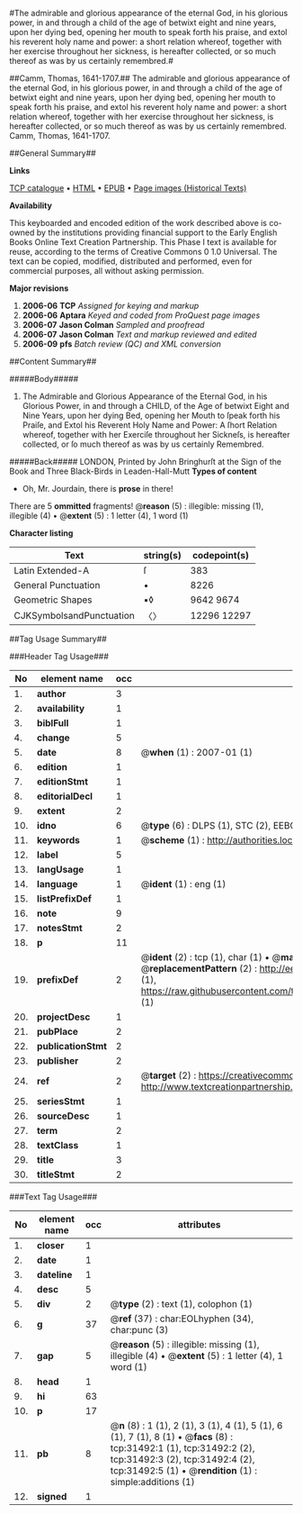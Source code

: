 #The admirable and glorious appearance of the eternal God, in his glorious power, in and through a child of the age of betwixt eight and nine years, upon her dying bed, opening her mouth to speak forth his praise, and extol his reverent holy name and power: a short relation whereof, together with her exercise throughout her sickness, is hereafter collected, or so much thereof as was by us certainly remembred.#

##Camm, Thomas, 1641-1707.##
The admirable and glorious appearance of the eternal God, in his glorious power, in and through a child of the age of betwixt eight and nine years, upon her dying bed, opening her mouth to speak forth his praise, and extol his reverent holy name and power: a short relation whereof, together with her exercise throughout her sickness, is hereafter collected, or so much thereof as was by us certainly remembred.
Camm, Thomas, 1641-1707.

##General Summary##

**Links**

[TCP catalogue](http://www.ota.ox.ac.uk/tcp/)  • 
[HTML](http://tei.it.ox.ac.uk/tcp/Texts-HTML/free/A32/A32887.html)  • 
[EPUB](http://tei.it.ox.ac.uk/tcp/Texts-EPUB/free/A32/A32887.epub) • 
[Page images (Historical Texts)](https://data.historicaltexts.jisc.ac.uk/view?pubId=eebo-99827080e&pageId=eebo-99827080e-31492-1)

**Availability**

This keyboarded and encoded edition of the
	       work described above is co-owned by the institutions
	       providing financial support to the Early English Books
	       Online Text Creation Partnership. This Phase I text is
	       available for reuse, according to the terms of Creative
	       Commons 0 1.0 Universal. The text can be copied,
	       modified, distributed and performed, even for
	       commercial purposes, all without asking permission.

**Major revisions**

1. __2006-06__ __TCP__ *Assigned for keying and markup*
1. __2006-06__ __Aptara__ *Keyed and coded from ProQuest page images*
1. __2006-07__ __Jason Colman__ *Sampled and proofread*
1. __2006-07__ __Jason Colman__ *Text and markup reviewed and edited*
1. __2006-09__ __pfs__ *Batch review (QC) and XML conversion*

##Content Summary##

#####Body#####

1. The Admirable and Glorious Appearance of
the Eternal God, in his Glorious Power, in and through a
CHILD, of the Age of betwixt Eight and Nine Years,
upon her dying Bed, opening her Mouth to ſpeak forth his
Praiſe, and Extol his Reverent Holy Name and Power:
A ſhort Relation whereof, together with her Exerciſe
throughout her Sickneſs, is hereafter collected, or ſo much
thereof as was by us certainly Remembred.

#####Back#####
LONDON, Printed by John Bringhurſt at the Sign
of the Book and Three Black-Birds in Leaden-Hall-Mutt
**Types of content**

  * Oh, Mr. Jourdain, there is **prose** in there!

There are 5 **ommitted** fragments! 
 @__reason__ (5) : illegible: missing (1), illegible (4)  •  @__extent__ (5) : 1 letter (4), 1 word (1)

**Character listing**


|Text|string(s)|codepoint(s)|
|---|---|---|
|Latin Extended-A|ſ|383|
|General Punctuation|•|8226|
|Geometric Shapes|▪◊|9642 9674|
|CJKSymbolsandPunctuation|〈〉|12296 12297|

##Tag Usage Summary##

###Header Tag Usage###

|No|element name|occ|attributes|
|---|---|---|---|
|1.|__author__|3||
|2.|__availability__|1||
|3.|__biblFull__|1||
|4.|__change__|5||
|5.|__date__|8| @__when__ (1) : 2007-01 (1)|
|6.|__edition__|1||
|7.|__editionStmt__|1||
|8.|__editorialDecl__|1||
|9.|__extent__|2||
|10.|__idno__|6| @__type__ (6) : DLPS (1), STC (2), EEBO-CITATION (1), PROQUEST (1), VID (1)|
|11.|__keywords__|1| @__scheme__ (1) : http://authorities.loc.gov/ (1)|
|12.|__label__|5||
|13.|__langUsage__|1||
|14.|__language__|1| @__ident__ (1) : eng (1)|
|15.|__listPrefixDef__|1||
|16.|__note__|9||
|17.|__notesStmt__|2||
|18.|__p__|11||
|19.|__prefixDef__|2| @__ident__ (2) : tcp (1), char (1)  •  @__matchPattern__ (2) : ([0-9\-]+):([0-9IVX]+) (1), (.+) (1)  •  @__replacementPattern__ (2) : http://eebo.chadwyck.com/downloadtiff?vid=$1&page=$2 (1), https://raw.githubusercontent.com/textcreationpartnership/Texts/master/tcpchars.xml#$1 (1)|
|20.|__projectDesc__|1||
|21.|__pubPlace__|2||
|22.|__publicationStmt__|2||
|23.|__publisher__|2||
|24.|__ref__|2| @__target__ (2) : https://creativecommons.org/publicdomain/zero/1.0/ (1), http://www.textcreationpartnership.org/docs/. (1)|
|25.|__seriesStmt__|1||
|26.|__sourceDesc__|1||
|27.|__term__|2||
|28.|__textClass__|1||
|29.|__title__|3||
|30.|__titleStmt__|2||


###Text Tag Usage###

|No|element name|occ|attributes|
|---|---|---|---|
|1.|__closer__|1||
|2.|__date__|1||
|3.|__dateline__|1||
|4.|__desc__|5||
|5.|__div__|2| @__type__ (2) : text (1), colophon (1)|
|6.|__g__|37| @__ref__ (37) : char:EOLhyphen (34), char:punc (3)|
|7.|__gap__|5| @__reason__ (5) : illegible: missing (1), illegible (4)  •  @__extent__ (5) : 1 letter (4), 1 word (1)|
|8.|__head__|1||
|9.|__hi__|63||
|10.|__p__|17||
|11.|__pb__|8| @__n__ (8) : 1 (1), 2 (1), 3 (1), 4 (1), 5 (1), 6 (1), 7 (1), 8 (1)  •  @__facs__ (8) : tcp:31492:1 (1), tcp:31492:2 (2), tcp:31492:3 (2), tcp:31492:4 (2), tcp:31492:5 (1)  •  @__rendition__ (1) : simple:additions (1)|
|12.|__signed__|1||
